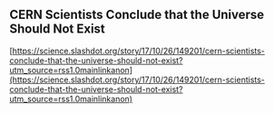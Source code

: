 ## CERN Scientists Conclude that the Universe Should Not Exist
  
  [https://science.slashdot.org/story/17/10/26/149201/cern-scientists-conclude-that-the-universe-should-not-exist?utm_source=rss1.0mainlinkanon](https://science.slashdot.org/story/17/10/26/149201/cern-scientists-conclude-that-the-universe-should-not-exist?utm_source=rss1.0mainlinkanon)